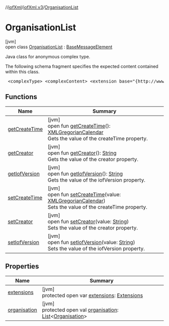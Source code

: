 //[iofXml](../../../index.md)/[iofXml.v3](../index.md)/[OrganisationList](index.md)

# OrganisationList

[jvm]\
open class [OrganisationList](index.md) : [BaseMessageElement](../-base-message-element/index.md)

<p>Java class for anonymous complex type. <p>The following schema fragment specifies the expected content contained within this class. <pre> &lt;complexType&gt; &lt;complexContent&gt; &lt;extension base="{http://www.orienteering.org/datastandard/3.0}BaseMessageElement"&gt; &lt;sequence&gt; &lt;element name="Organisation" type="{http://www.orienteering.org/datastandard/3.0}Organisation" maxOccurs="unbounded" minOccurs="0"/&gt; &lt;element name="Extensions" type="{http://www.orienteering.org/datastandard/3.0}Extensions" minOccurs="0"/&gt; &lt;/sequence&gt; &lt;/extension&gt; &lt;/complexContent&gt; &lt;/complexType&gt; </pre>

## Functions

| Name | Summary |
|---|---|
| [getCreateTime](../-control-card-list/index.md#1049010220%2FFunctions%2F-1216412040) | [jvm]<br>open fun [getCreateTime](../-control-card-list/index.md#1049010220%2FFunctions%2F-1216412040)(): [XMLGregorianCalendar](https://docs.oracle.com/javase/8/docs/api/javax/xml/datatype/XMLGregorianCalendar.html)<br>Gets the value of the createTime property. |
| [getCreator](../-control-card-list/index.md#977017305%2FFunctions%2F-1216412040) | [jvm]<br>open fun [getCreator](../-control-card-list/index.md#977017305%2FFunctions%2F-1216412040)(): [String](https://docs.oracle.com/javase/8/docs/api/java/lang/String.html)<br>Gets the value of the creator property. |
| [getIofVersion](../-control-card-list/index.md#-418085827%2FFunctions%2F-1216412040) | [jvm]<br>open fun [getIofVersion](../-control-card-list/index.md#-418085827%2FFunctions%2F-1216412040)(): [String](https://docs.oracle.com/javase/8/docs/api/java/lang/String.html)<br>Gets the value of the iofVersion property. |
| [setCreateTime](../-control-card-list/index.md#334755514%2FFunctions%2F-1216412040) | [jvm]<br>open fun [setCreateTime](../-control-card-list/index.md#334755514%2FFunctions%2F-1216412040)(value: [XMLGregorianCalendar](https://docs.oracle.com/javase/8/docs/api/javax/xml/datatype/XMLGregorianCalendar.html))<br>Sets the value of the createTime property. |
| [setCreator](../-control-card-list/index.md#1893160672%2FFunctions%2F-1216412040) | [jvm]<br>open fun [setCreator](../-control-card-list/index.md#1893160672%2FFunctions%2F-1216412040)(value: [String](https://docs.oracle.com/javase/8/docs/api/java/lang/String.html))<br>Sets the value of the creator property. |
| [setIofVersion](../-control-card-list/index.md#1421542316%2FFunctions%2F-1216412040) | [jvm]<br>open fun [setIofVersion](../-control-card-list/index.md#1421542316%2FFunctions%2F-1216412040)(value: [String](https://docs.oracle.com/javase/8/docs/api/java/lang/String.html))<br>Sets the value of the iofVersion property. |

## Properties

| Name | Summary |
|---|---|
| [extensions](extensions.md) | [jvm]<br>protected open var [extensions](extensions.md): [Extensions](../-extensions/index.md) |
| [organisation](organisation.md) | [jvm]<br>protected open val [organisation](organisation.md): [List](https://docs.oracle.com/javase/8/docs/api/java/util/List.html)<[Organisation](../-organisation/index.md)> |
